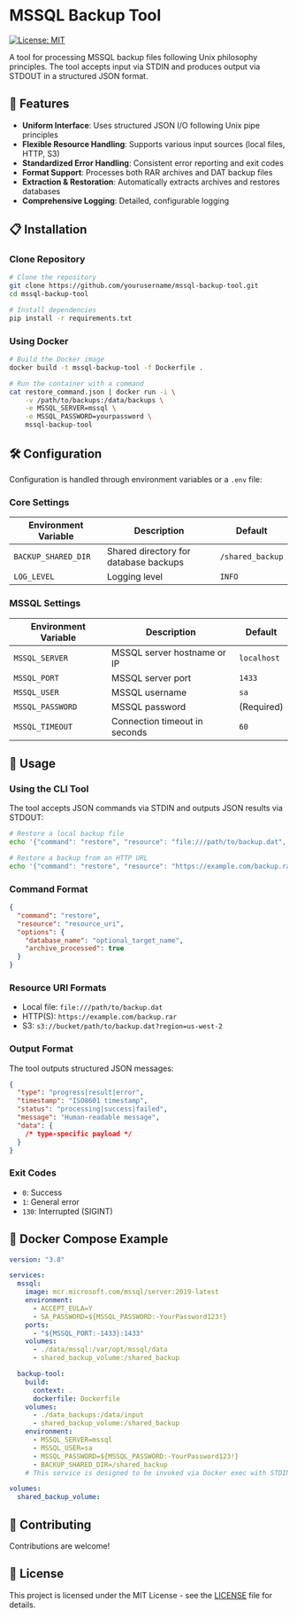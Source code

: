 # MSSQL Backup Tool

[![License: MIT](https://img.shields.io/badge/License-MIT-blue.svg)](LICENSE)

A tool for processing MSSQL backup files following Unix philosophy principles. The tool accepts input via STDIN and produces output via STDOUT in a structured JSON format.

## 🚀 Features

  - **Uniform Interface**: Uses structured JSON I/O following Unix pipe principles
  - **Flexible Resource Handling**: Supports various input sources (local files, HTTP, S3)
  - **Standardized Error Handling**: Consistent error reporting and exit codes
  - **Format Support**: Processes both RAR archives and DAT backup files
  - **Extraction & Restoration**: Automatically extracts archives and restores databases
  - **Comprehensive Logging**: Detailed, configurable logging

## 📋 Installation

### Clone Repository

```bash
# Clone the repository
git clone https://github.com/yourusername/mssql-backup-tool.git
cd mssql-backup-tool

# Install dependencies
pip install -r requirements.txt
```

### Using Docker

```bash
# Build the Docker image
docker build -t mssql-backup-tool -f Dockerfile .

# Run the container with a command
cat restore_command.json | docker run -i \
    -v /path/to/backups:/data/backups \
    -e MSSQL_SERVER=mssql \
    -e MSSQL_PASSWORD=yourpassword \
    mssql-backup-tool
```

## 🛠️ Configuration

Configuration is handled through environment variables or a `.env` file:

### Core Settings

| Environment Variable | Description                           | Default          |
| -------------------- | ------------------------------------- | ---------------- |
| `BACKUP_SHARED_DIR`  | Shared directory for database backups | `/shared_backup` |
| `LOG_LEVEL`          | Logging level                         | `INFO`           |

### MSSQL Settings

| Environment Variable | Description                   | Default     |
| -------------------- | ----------------------------- | ----------- |
| `MSSQL_SERVER`       | MSSQL server hostname or IP   | `localhost` |
| `MSSQL_PORT`         | MSSQL server port             | `1433`      |
| `MSSQL_USER`         | MSSQL username                | `sa`        |
| `MSSQL_PASSWORD`     | MSSQL password                | (Required)  |
| `MSSQL_TIMEOUT`      | Connection timeout in seconds | `60`        |

## 📝 Usage

### Using the CLI Tool

The tool accepts JSON commands via STDIN and outputs JSON results via STDOUT:

```bash
# Restore a local backup file
echo '{"command": "restore", "resource": "file:///path/to/backup.dat", "options": {"database_name": "my_database"}}' | python -m tool

# Restore a backup from an HTTP URL
echo '{"command": "restore", "resource": "https://example.com/backup.rar"}' | python -m tool
```

### Command Format

```json
{
  "command": "restore",
  "resource": "resource_uri",
  "options": {
    "database_name": "optional_target_name",
    "archive_processed": true
  }
}
```

### Resource URI Formats

  - Local file: `file:///path/to/backup.dat`
  - HTTP(S): `https://example.com/backup.rar`
  - S3: `s3://bucket/path/to/backup.dat?region=us-west-2`

### Output Format

The tool outputs structured JSON messages:

```json
{
  "type": "progress|result|error",
  "timestamp": "ISO8601 timestamp",
  "status": "processing|success|failed",
  "message": "Human-readable message",
  "data": {
    /* type-specific payload */
  }
}
```

### Exit Codes

  - `0`: Success
  - `1`: General error
  - `130`: Interrupted (SIGINT)

## 🐳 Docker Compose Example

```yaml
version: "3.8"

services:
  mssql:
    image: mcr.microsoft.com/mssql/server:2019-latest
    environment:
      - ACCEPT_EULA=Y
      - SA_PASSWORD=${MSSQL_PASSWORD:-YourPassword123!}
    ports:
      - "${MSSQL_PORT:-1433}:1433"
    volumes:
      - ./data/mssql:/var/opt/mssql/data
      - shared_backup_volume:/shared_backup

  backup-tool:
    build:
      context: .
      dockerfile: Dockerfile
    volumes:
      - ./data_backups:/data/input
      - shared_backup_volume:/shared_backup
    environment:
      - MSSQL_SERVER=mssql
      - MSSQL_USER=sa
      - MSSQL_PASSWORD=${MSSQL_PASSWORD:-YourPassword123!}
      - BACKUP_SHARED_DIR=/shared_backup
    # This service is designed to be invoked via Docker exec with STDIN

volumes:
  shared_backup_volume:
```

## 🤝 Contributing

Contributions are welcome!

## 📄 License

This project is licensed under the MIT License - see the [LICENSE](LICENSE) file for details.

